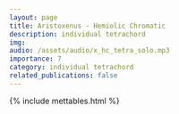 ```yaml
---
layout: page
title: Aristoxenus - Hemiolic Chromatic 
description: individual tetrachord
img: 
audio: /assets/audio/x_hc_tetra_solo.mp3
importance: 7
category: individual tetrachord
related_publications: false
---
```

{% include mettables.html %}
